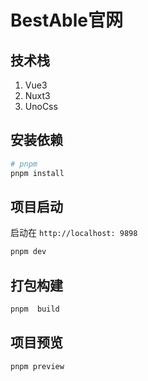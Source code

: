 # BestAble官网

## 技术栈

1. Vue3
2. Nuxt3
3. UnoCss

## 安装依赖

```bash
# pnpm 
pnpm install
```

## 项目启动

启动在 `http://localhost: 9898`

```bash
pnpm dev
```

## 打包构建


```bash
pnpm  build
```

## 项目预览
```bash
pnpm preview
```
